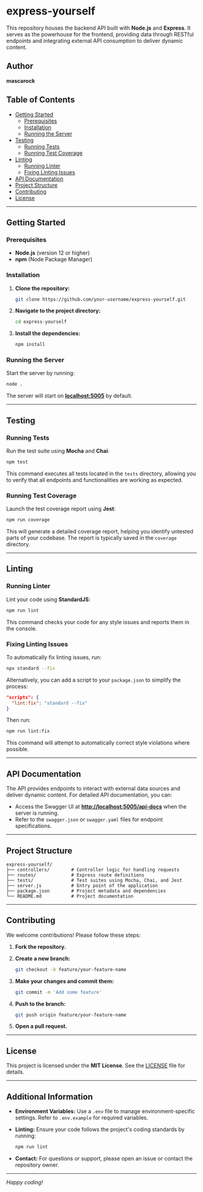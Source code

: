 # express-yourself

This repository houses the backend API built with **Node.js** and **Express**. It serves as the powerhouse for the frontend, providing data through RESTful endpoints and integrating external API consumption to deliver dynamic content.

## Author

**mascarock**

## Table of Contents

- [Getting Started](#getting-started)
  - [Prerequisites](#prerequisites)
  - [Installation](#installation)
  - [Running the Server](#running-the-server)
- [Testing](#testing)
  - [Running Tests](#running-tests)
  - [Running Test Coverage](#running-test-coverage)
- [Linting](#linting)
  - [Running Linter](#running-linter)
  - [Fixing Linting Issues](#fixing-linting-issues)
- [API Documentation](#api-documentation)
- [Project Structure](#project-structure)
- [Contributing](#contributing)
- [License](#license)

---

## Getting Started

### Prerequisites

- **Node.js** (version 12 or higher)
- **npm** (Node Package Manager)

### Installation

1. **Clone the repository:**

   ```bash
   git clone https://github.com/your-username/express-yourself.git
   ```

2. **Navigate to the project directory:**

   ```bash
   cd express-yourself
   ```

3. **Install the dependencies:**

   ```bash
   npm install
   ```

### Running the Server

Start the server by running:

```bash
node .
```

The server will start on **[localhost:5005](http://localhost:5005)** by default.

---

## Testing

### Running Tests

Run the test suite using **Mocha** and **Chai**:

```bash
npm test
```

This command executes all tests located in the `tests` directory, allowing you to verify that all endpoints and functionalities are working as expected.

### Running Test Coverage

Launch the test coverage report using **Jest**:

```bash
npm run coverage
```

This will generate a detailed coverage report, helping you identify untested parts of your codebase. The report is typically saved in the `coverage` directory.

---

## Linting

### Running Linter

Lint your code using **StandardJS**:

```bash
npm run lint
```

This command checks your code for any style issues and reports them in the console.

### Fixing Linting Issues

To automatically fix linting issues, run:

```bash
npx standard --fix
```

Alternatively, you can add a script to your `package.json` to simplify the process:

```json
"scripts": {
  "lint:fix": "standard --fix"
}
```

Then run:

```bash
npm run lint:fix
```

This command will attempt to automatically correct style violations where possible.

---

## API Documentation

The API provides endpoints to interact with external data sources and deliver dynamic content. For detailed API documentation, you can:

- Access the Swagger UI at **[http://localhost:5005/api-docs](http://localhost:5005/api-docs)** when the server is running.
- Refer to the `swagger.json` or `swagger.yaml` files for endpoint specifications.

---

## Project Structure

```
express-yourself/
├── controllers/        # Controller logic for handling requests
├── routes/             # Express route definitions
├── tests/              # Test suites using Mocha, Chai, and Jest
├── server.js           # Entry point of the application
├── package.json        # Project metadata and dependencies
└── README.md           # Project documentation
```

---

## Contributing

We welcome contributions! Please follow these steps:

1. **Fork the repository.**

2. **Create a new branch:**

   ```bash
   git checkout -b feature/your-feature-name
   ```

3. **Make your changes and commit them:**

   ```bash
   git commit -m 'Add some feature'
   ```

4. **Push to the branch:**

   ```bash
   git push origin feature/your-feature-name
   ```

5. **Open a pull request.**

---

## License

This project is licensed under the **MIT License**. See the [LICENSE](LICENSE) file for details.

---

## Additional Information

- **Environment Variables:** Use a `.env` file to manage environment-specific settings. Refer to `.env.example` for required variables.
- **Linting:** Ensure your code follows the project's coding standards by running:

  ```bash
  npm run lint
  ```

- **Contact:** For questions or support, please open an issue or contact the repository owner.

---

*Happy coding!*